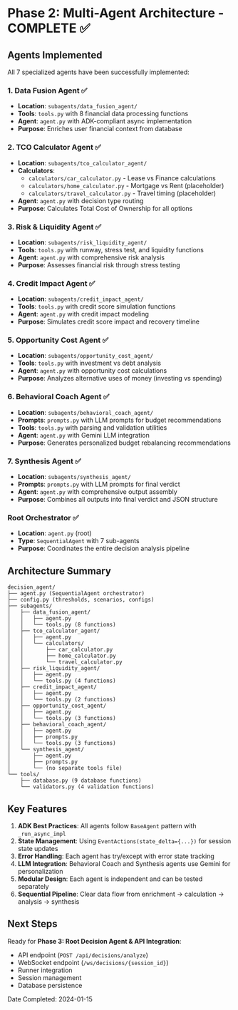 # Phase 2: Multi-Agent Architecture - COMPLETE ✅

## Agents Implemented

All 7 specialized agents have been successfully implemented:

### 1. Data Fusion Agent ✅

- **Location**: `subagents/data_fusion_agent/`
- **Tools**: `tools.py` with 8 financial data processing functions
- **Agent**: `agent.py` with ADK-compliant async implementation
- **Purpose**: Enriches user financial context from database

### 2. TCO Calculator Agent ✅

- **Location**: `subagents/tco_calculator_agent/`
- **Calculators**:
  - `calculators/car_calculator.py` - Lease vs Finance calculations
  - `calculators/home_calculator.py` - Mortgage vs Rent (placeholder)
  - `calculators/travel_calculator.py` - Travel timing (placeholder)
- **Agent**: `agent.py` with decision type routing
- **Purpose**: Calculates Total Cost of Ownership for all options

### 3. Risk & Liquidity Agent ✅

- **Location**: `subagents/risk_liquidity_agent/`
- **Tools**: `tools.py` with runway, stress test, and liquidity functions
- **Agent**: `agent.py` with comprehensive risk analysis
- **Purpose**: Assesses financial risk through stress testing

### 4. Credit Impact Agent ✅

- **Location**: `subagents/credit_impact_agent/`
- **Tools**: `tools.py` with credit score simulation functions
- **Agent**: `agent.py` with credit impact modeling
- **Purpose**: Simulates credit score impact and recovery timeline

### 5. Opportunity Cost Agent ✅

- **Location**: `subagents/opportunity_cost_agent/`
- **Tools**: `tools.py` with investment vs debt analysis
- **Agent**: `agent.py` with opportunity cost calculations
- **Purpose**: Analyzes alternative uses of money (investing vs spending)

### 6. Behavioral Coach Agent ✅

- **Location**: `subagents/behavioral_coach_agent/`
- **Prompts**: `prompts.py` with LLM prompts for budget recommendations
- **Tools**: `tools.py` with parsing and validation utilities
- **Agent**: `agent.py` with Gemini LLM integration
- **Purpose**: Generates personalized budget rebalancing recommendations

### 7. Synthesis Agent ✅

- **Location**: `subagents/synthesis_agent/`
- **Prompts**: `prompts.py` with LLM prompts for final verdict
- **Agent**: `agent.py` with comprehensive output assembly
- **Purpose**: Combines all outputs into final verdict and JSON structure

### Root Orchestrator ✅

- **Location**: `agent.py` (root)
- **Type**: `SequentialAgent` with 7 sub-agents
- **Purpose**: Coordinates the entire decision analysis pipeline

## Architecture Summary

```
decision_agent/
├── agent.py (SequentialAgent orchestrator)
├── config.py (thresholds, scenarios, configs)
├── subagents/
│   ├── data_fusion_agent/
│   │   ├── agent.py
│   │   └── tools.py (8 functions)
│   ├── tco_calculator_agent/
│   │   ├── agent.py
│   │   └── calculators/
│   │       ├── car_calculator.py
│   │       ├── home_calculator.py
│   │       └── travel_calculator.py
│   ├── risk_liquidity_agent/
│   │   ├── agent.py
│   │   └── tools.py (4 functions)
│   ├── credit_impact_agent/
│   │   ├── agent.py
│   │   └── tools.py (2 functions)
│   ├── opportunity_cost_agent/
│   │   ├── agent.py
│   │   └── tools.py (3 functions)
│   ├── behavioral_coach_agent/
│   │   ├── agent.py
│   │   ├── prompts.py
│   │   └── tools.py (3 functions)
│   └── synthesis_agent/
│       ├── agent.py
│       ├── prompts.py
│       └── (no separate tools file)
└── tools/
    ├── database.py (9 database functions)
    └── validators.py (4 validation functions)
```

## Key Features

1. **ADK Best Practices**: All agents follow `BaseAgent` pattern with `_run_async_impl`
2. **State Management**: Using `EventActions(state_delta={...})` for session state updates
3. **Error Handling**: Each agent has try/except with error state tracking
4. **LLM Integration**: Behavioral Coach and Synthesis agents use Gemini for personalization
5. **Modular Design**: Each agent is independent and can be tested separately
6. **Sequential Pipeline**: Clear data flow from enrichment → calculation → analysis → synthesis

## Next Steps

Ready for **Phase 3: Root Decision Agent & API Integration**:

- API endpoint (`POST /api/decisions/analyze`)
- WebSocket endpoint (`/ws/decisions/{session_id}`)
- Runner integration
- Session management
- Database persistence

Date Completed: 2024-01-15
